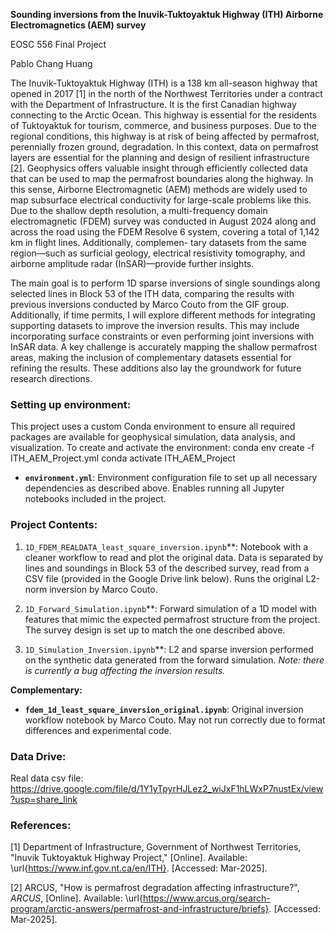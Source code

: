 **Sounding inversions from the Inuvik-Tuktoyaktuk Highway (ITH) Airborne Electromagnetics (AEM) survey**

EOSC 556 Final Project

Pablo Chang Huang

The Inuvik-Tuktoyaktuk Highway (ITH) is a 138 km all-season highway that opened in 2017 [1] in the north of the Northwest Territories under a contract with the Department of Infrastructure. It is the first Canadian highway connecting to the Arctic Ocean. This highway is essential for the residents of Tuktoyaktuk for tourism, commerce, and business purposes. Due to the regional conditions, this highway is at risk of being affected by permafrost, perennially frozen ground, degradation.
In this context, data on permafrost layers are essential for the planning and design of resilient infrastructure [2]. Geophysics offers valuable insight through efficiently collected data that can be used to map the permafrost boundaries along the highway. In this sense, Airborne Electromagnetic (AEM) methods are widely used to map subsurface electrical conductivity for large-scale problems like this. Due to the shallow depth resolution, a multi-frequency domain electromagnetic (FDEM) survey was conducted in August 2024 along and across the road using the FDEM Resolve 6 system, covering a total of 1,142 km in flight lines. Additionally, complemen- tary datasets from the same region—such as surficial geology, electrical resistivity tomography, and airborne amplitude radar (InSAR)—provide further insights.

The main goal is to perform 1D sparse inversions of single soundings along selected lines in Block 53 of the ITH data, comparing the results with previous inversions conducted by Marco Couto from the GIF group. Additionally, if time permits, I will explore different methods for integrating supporting datasets to improve the inversion results. This may include incorporating surface constraints or even performing joint inversions with InSAR data. A key challenge is accurately mapping the shallow permafrost areas, making the inclusion of complementary datasets essential for refining the results. These additions also lay the groundwork for future research directions.

### **Setting up environment:**
This project uses a custom Conda environment to ensure all required packages are available for geophysical simulation, data analysis, and visualization. To create and activate the environment:
conda env create -f ITH_AEM_Project.yml
conda activate ITH_AEM_Project

- **`environment.yml`**: Environment configuration file to set up all necessary dependencies as described above. Enables running all Jupyter notebooks included in the project.


### **Project Contents:**

1. `1D_FDEM_REALDATA_least_square_inversion.ipynb`**: Notebook with a cleaner workflow to read and plot the original data. Data is separated by lines and soundings in Block 53 of the described survey, read from a CSV file (provided in the Google Drive link below). Runs the original L2-norm inversion by Marco Couto.

2. `1D_Forward_Simulation.ipynb`**: Forward simulation of a 1D model with features that mimic the expected permafrost structure from the project. The survey design is set up to match the one described above.

3. `1D_Simulation_Inversion.ipynb`**: L2 and sparse inversion performed on the synthetic data generated from the forward simulation. *Note: there is currently a bug affecting the inversion results.*


**Complementary:**
- **`fdem_1d_least_square_inversion_original.ipynb`**: Original inversion workflow notebook by Marco Couto. May not run correctly due to format differences and experimental code.


### **Data Drive:**

Real data csv file: https://drive.google.com/file/d/1Y1yTpyrHJLez2_wiJxF1hLWxP7nustEx/view?usp=share_link



### **References:**

[1] Department of Infrastructure, Government of Northwest Territories, "Inuvik Tuktoyaktuk Highway Project," [Online]. Available: \url{https://www.inf.gov.nt.ca/en/ITH}. [Accessed: Mar-2025].


[2] ARCUS, "How is permafrost degradation affecting infrastructure?", *ARCUS*, [Online]. Available: \url{https://www.arcus.org/search-program/arctic-answers/permafrost-and-infrastructure/briefs}. [Accessed: Mar-2025].
